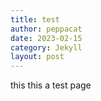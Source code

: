 ```yaml
---
title: test
author: peppacat
date: 2023-02-15
category: Jekyll
layout: post
---
```


this this a test page
